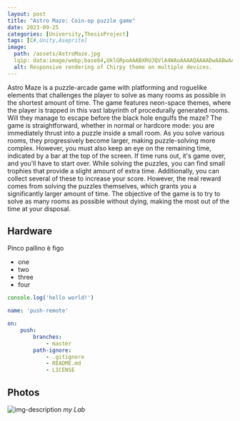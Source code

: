 ```yaml
---
layout: post
title: "Astro Maze: Coin-op puzzle game"
date: 2023-09-25
categories: [University,ThesisProject]
tags: [C#,Unity,Aseprite]
image:
  path: /assets/AstroMaze.jpg
  lqip: data:image/webp;base64,UklGRpoAAABXRUJQVlA4WAoAAAAQAAAADwAABwAAQUxQSDIAAAARL0AmbZurmr57yyIiqE8oiG0bejIYEQTgqiDA9vqnsUSI6H+oAERp2HZ65qP/VIAWAFZQOCBCAAAA8AEAnQEqEAAIAAVAfCWkAALp8sF8rgRgAP7o9FDvMCkMde9PK7euH5M1m6VWoDXf2FkP3BqV0ZYbO6NA/VFIAAAA
  alt: Responsive rendering of Chirpy theme on multiple devices.
---
```


Astro Maze is a puzzle-arcade game with platforming and roguelike elements that challenges the player to solve as many rooms as possible in the shortest amount of time. The game features neon-space themes, where the player is trapped in this vast labyrinth of procedurally generated rooms. Will they manage to escape before the black hole engulfs the maze? The game is straightforward, whether in normal or hardcore mode: you are immediately thrust into a puzzle inside a small room. As you solve various rooms, they progressively become larger, making puzzle-solving more complex. However, you must also keep an eye on the remaining time, indicated by a bar at the top of the screen. If time runs out, it's game over, and you'll have to start over. While solving the puzzles, you can find small trophies that provide a slight amount of extra time. Additionally, you can collect several of these to increase your score. However, the real reward comes from solving the puzzles themselves, which grants you a significantly larger amount of time. The objective of the game is to try to solve as many rooms as possible without dying, making the most out of the time at your disposal.

## Hardware

Pinco pallino è figo

* one
* two
* three
* four

```javascript
console.log('hello world!')
```

```yml
name: 'push-remote'

on:
    push:
        branches:
            - master
        path-ignore:
            - .gitignore
            - README.md
            - LICENSE
```

## Photos
![img-description](https://static.vecteezy.com/system/resources/previews/019/896/008/original/male-user-avatar-icon-in-flat-design-style-person-signs-illustration-png.png)
_my Lab_